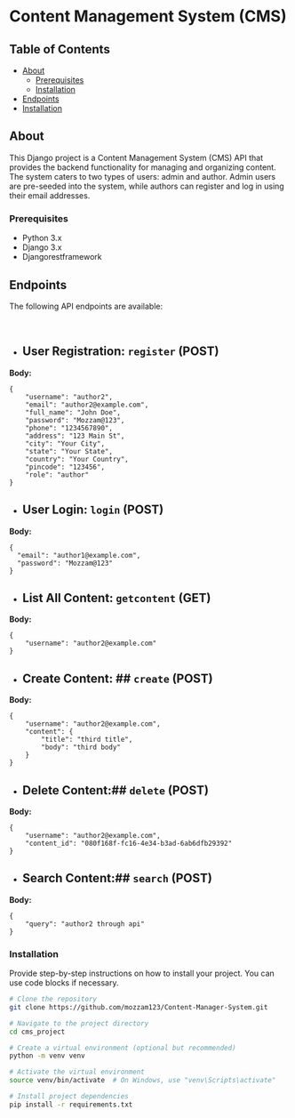 #  Content Management System (CMS)


## Table of Contents

- [About](#about)
  - [Prerequisites](#prerequisites)
  - [Installation](#installation)
- [Endpoints](#endpoints)
- [Installation](#installation)


## About

This Django project is a Content Management System (CMS) API that provides the backend functionality for managing and organizing content. The system caters to two types of users: admin and author. Admin users are pre-seeded into the system, while authors can register and log in using their email addresses.


### Prerequisites

- Python 3.x
- Django 3.x
- Djangorestframework

## Endpoints

The following API endpoints are available:


<br>

- ## User Registration: `register` (POST)

**Body:**
```
{
    "username": "author2",
    "email": "author2@example.com",
    "full_name": "John Doe",
    "password": "Mozzam@123",
    "phone": "1234567890",
    "address": "123 Main St",
    "city": "Your City",
    "state": "Your State",
    "country": "Your Country",
    "pincode": "123456",
    "role": "author"
}
```

- ## User Login: `login` (POST)

**Body:** 
```
{
  "email": "author1@example.com",
  "password": "Mozzam@123"
}
```


- ## List All Content: `getcontent` (GET)
**Body:**
```
{
    "username": "author2@example.com"
}
```
- ## Create Content: ## `create` (POST)
**Body:**
```
{
    "username": "author2@example.com",
    "content": {
        "title": "third title",
        "body": "third body"
    }
}
```
- ## Delete Content:##  `delete` (POST)
**Body:** 
```
{
    "username": "author2@example.com",
    "content_id": "080f168f-fc16-4e34-b3ad-6ab6dfb29392"
}
```

- ## Search Content:##  `search` (POST)
**Body:**
```
{
    "query": "author2 through api"
}
```
### Installation

Provide step-by-step instructions on how to install your project. You can use code blocks if necessary.

```bash
# Clone the repository
git clone https://github.com/mozzam123/Content-Manager-System.git

# Navigate to the project directory
cd cms_project

# Create a virtual environment (optional but recommended)
python -m venv venv

# Activate the virtual environment
source venv/bin/activate  # On Windows, use "venv\Scripts\activate"

# Install project dependencies
pip install -r requirements.txt 
```





